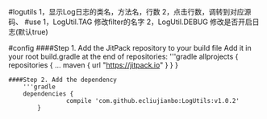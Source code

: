 #logutils
    1，显示Log日志的类名，方法名，行数
    2，点击行数，调转到对应源码、
#use
    1，LogUtil.TAG       修改filter的名字
    2，LogUtil.DEBUG     修改是否开启日志(默认true)

#config
    ####Step 1. Add the JitPack repository to your build file
        Add it in your root build.gradle at the end of repositories:
        '''gradle
        allprojects {
        		repositories {
        			...
        			maven { url "https://jitpack.io" }
        		}
        	}

    ####Step 2. Add the dependency
        '''gradle
        dependencies {
        	        compile 'com.github.ecliujianbo:LogUtils:v1.0.2'
        	}
